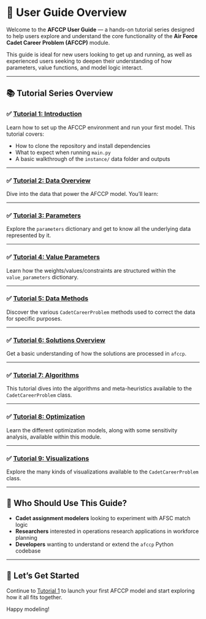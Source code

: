 # 📘 User Guide Overview

Welcome to the **AFCCP User Guide** — a hands-on tutorial series designed to help users explore and understand the core 
functionality of the **Air Force Cadet Career Problem (AFCCP)** module.

This guide is ideal for new users looking to get up and running, as well as experienced users seeking to deepen their 
understanding of how parameters, value functions, and model logic interact.

---

## 📚 Tutorial Series Overview

### ✅ [Tutorial 1: Introduction](tutorial_1.md)
Learn how to set up the AFCCP environment and run your first model. This tutorial covers:
- How to clone the repository and install dependencies
- What to expect when running `main.py`
- A basic walkthrough of the `instance/` data folder and outputs

---

### ✅ [Tutorial 2: Data Overview](tutorial_2.md)
Dive into the data that power the AFCCP model. You’ll learn:

---

### ✅ [Tutorial 3: Parameters](tutorial_3.md)
Explore the `parameters` dictionary and get to know all the underlying data represented by it.

---

### ✅ [Tutorial 4: Value Parameters](tutorial_4.md)
Learn how the weights/values/constraints are structured within the `value_parameters` dictionary.

---

### ✅ [Tutorial 5: Data Methods](tutorial_5.md)
Discover the various `CadetCareerProblem` methods used to correct the data for specific purposes.

---

### ✅ [Tutorial 6: Solutions Overview](tutorial_6.md)
Get a basic understanding of how the solutions are processed in `afccp`.

---

### ✅ [Tutorial 7: Algorithms](tutorial_7.md)
This tutorial dives into the algorithms and meta-heuristics available to the `CadetCareerProblem` class.

---

### ✅ [Tutorial 8: Optimization](tutorial_8.md)
Learn the different optimization models, along with some sensitivity analysis, available within this module.

---

### ✅ [Tutorial 9: Visualizations](tutorial_9.md)
Explore the many kinds of visualizations available to the `CadetCareerProblem` class.

---

## 🧠 Who Should Use This Guide?

- **Cadet assignment modelers** looking to experiment with AFSC match logic  
- **Researchers** interested in operations research applications in workforce planning  
- **Developers** wanting to understand or extend the `afccp` Python codebase

---

## 🚀 Let’s Get Started

Continue to [Tutorial 1](tutorial_1.md) to launch your first AFCCP model and start exploring how it all fits together.

Happy modeling!